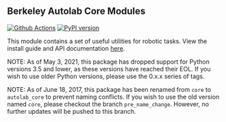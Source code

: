 ## Berkeley Autolab Core Modules

[![Github Actions](https://github.com/BerkeleyAutomation/autolab_core/actions/workflows/release.yml/badge.svg)](https://github.com/BerkeleyAutomation/autolab_core/actions) [![PyPI version](https://badge.fury.io/py/autolab_core.svg)](https://badge.fury.io/py/autolab_core)

This module contains a set of useful utilities for robotic tasks.
View the install guide and API documentation [here](https://BerkeleyAutomation.github.io/autolab_core).

NOTE: As of May 3, 2021, this package has dropped support for Python versions 3.5 and lower, as these versions have reached their EOL. If you wish to use older Python versions, please use the 0.x.x series of tags.

NOTE: As of June 18, 2017, this package has been renamed from `core` to `autolab_core` to prevent naming conflicts.
If you wish to use the old version named `core`, please checkout the branch `pre_name_change`.
However, no further updates will be pushed to this branch.
